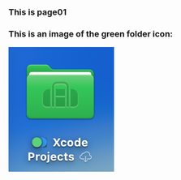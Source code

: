 ### This is page01
### This is an image of the green folder icon:
![green_folder](../Resources/green_folder.png)